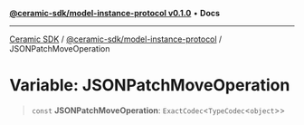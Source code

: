 [**@ceramic-sdk/model-instance-protocol v0.1.0**](../README.md) • **Docs**

***

[Ceramic SDK](../../../README.md) / [@ceramic-sdk/model-instance-protocol](../README.md) / JSONPatchMoveOperation

# Variable: JSONPatchMoveOperation

> `const` **JSONPatchMoveOperation**: `ExactCodec`\<`TypeCodec`\<`object`\>\>
